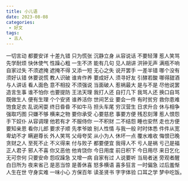 ```yaml
---
title: 小儿语
date: 2023-08-08
categories:
 - 好文
tags:
 - 古人
---
```


一切言动 都要安详 十差九错 只为慌张  沉静立身 从容说话 不要轻薄 惹人笑骂  
先学耐烦 快休使气 性躁心粗 一生不济  能有几句 见人胡讲 洪钟无声 满瓶不响  
自家过失 不须遮掩 遮掩不得 又添一短  无心之失 说开罢手 一差半错 哪个没有  
须好认错 休要说慌 教人识破 谁肯作养  要成好人 须寻好友 引酵若酸 哪得甜酒  
与人讲话 看人面色 意不相投 不须强说  当面破人 惹祸最大 是与不是 尽他说罢  
造言生事 谁不怕你 也要提防 王法天理  我打人还 自打几下 我骂人还 换口自骂  
既做生人 便有生理 个个安贤 谁养活你  世间艺业 要会一件 有时贫穷 救你患难  
饱食足衣 乱说闲耍 终日昏昏 不如牛马  担头车尾 穷汉营生 日求升合 休与相争  
强取巧图 只嫌不够 横来之物 要你承受  心要慈悲 事要方便 残忍刻薄 惹人恨怨  
手下奴仆 从容调理 他若有才 不服侍你  一不积财 二不结怨 睡也安然 走也方便  
要知亲恩 看你儿郎 要求子顺 先孝爷娘  别人性情 与我一般 时时体悉 件件从宽  
卑幼不才 瞒避尊长 外人笑骂 父母夸奖  从小为人 休坏一点 覆水难收 悔恨已晚  
贪财之人 至死不止 不义得来 付与败子  都要便宜 我得人不 亏人是祸 亏己是福  
正人君子 邪人不喜 你又恶他 他肯饶你  今日用度 前日积下 今日用尽 来日乞化  
无可奈何 只要安命 怨叹躁急 又增一病  自家有过 人说要听 当局者迷 旁观者醒  
白日所为 夜来省己 是恶当惊 是善休喜  怒多横语 喜多狂言 一时偏急 过后羞惭  
人生在世 守身实难 一味小心 方保百年  读圣贤书 字字体验 口耳之学 梦中吃饭。
